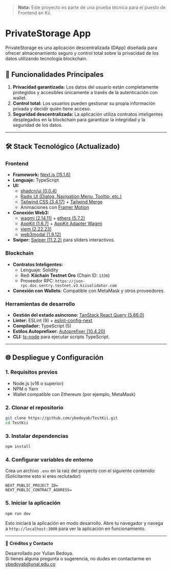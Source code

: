 > **Nota:** Este proyecto es parte de una prueba técnica para el puesto de Frontend en Kii.

# PrivateStorage App

PrivateStorage es una aplicación descentralizada (DApp) diseñada para ofrecer almacenamiento seguro y control total sobre la privacidad de los datos utilizando tecnología blockchain.

## 🚀 Funcionalidades Principales

1. **Privacidad garantizada:** Los datos del usuario están completamente protegidos y accesibles únicamente a través de la autenticación con wallet.
2. **Control total:** Los usuarios pueden gestionar su propia información privada y decidir quién tiene acceso.
3. **Seguridad descentralizada:** La aplicación utiliza contratos inteligentes desplegados en la blockchain para garantizar la integridad y la seguridad de los datos.

---

## 🛠️ Stack Tecnológico (Actualizado)

### **Frontend**
- **Framework:** [Next.js (15.1.6)](https://nextjs.org/)
- **Lenguaje:** TypeScript
- **UI:**
  - [shadcn/ui (0.0.4)](https://shadcn.dev)
  - [Radix UI (Dialog, Navigation Menu, Tooltip, etc.)](https://www.radix-ui.com/)
  - [Tailwind CSS (3.4.17)](https://tailwindcss.com/) + [Tailwind Merge](https://github.com/dcastil/tailwind-merge)
  - Animaciones con [Framer Motion](https://www.framer.com/motion/)
- **Conexión Web3:**
  - [wagmi (2.14.11)](https://wagmi.sh/) + [ethers (5.7.2)](https://docs.ethers.org/)
  - [AppKit (1.6.7)](https://reown.com/appkit) + [AppKit Adapter Wagmi](https://reown.com)
  - [viem (2.22.23)](https://viem.sh/)
  - [web3modal (1.9.12)](https://web3modal.com/)
- **Swiper:** [Swiper (11.2.2)](https://swiperjs.com/) para sliders interactivos.

### **Blockchain**
- **Contratos Inteligentes:**
  - Lenguaje: Solidity
  - Red: **Kiichain Testnet Oro** (Chain ID: `1336`)
  - Proveedor RPC: `https://json-rpc.dos.sentry.testnet.v3.kiivalidator.com`
- **Conexión con Wallets:** Compatible con MetaMask y otros proveedores.

### **Herramientas de desarrollo**
- **Gestión del estado asíncrono:** [TanStack React Query (5.66.0)](https://tanstack.com/query/v5)
- **Linter:** ESLint (9) + [eslint-config-next](https://nextjs.org/docs/basic-features/eslint)
- **Compilador:** TypeScript (5)
- **Estilos Autoprefixer:** [Autoprefixer (10.4.20)](https://github.com/postcss/autoprefixer)
- **CLI:** [ts-node](https://github.com/TypeStrong/ts-node) para ejecutar scripts TypeScript.


---

## 🌐 Despliegue y Configuración

### 1. **Requisitos previos**

- Node.js (v16 o superior)
- NPM o Yarn
- Wallet compatible con Ethereum (por ejemplo, MetaMask)

### 2. **Clonar el repositorio**

```bash
git clone https://github.com/ybedoyab/TestKii.git
cd TestKii
```

### 3. **Instalar dependencias**

```bash
npm install
```

### 4. **Configurar variables de entorno**

Crea un archivo `.env` en la raíz del proyecto con el siguiente contenido: (Solicitarme esto si eres reclutador)

```env
NEXT_PUBLIC_PROJECT_ID=
NEXT_PUBLIC_CONTRACT_ADDRESS=
```

### 5. **Iniciar la aplicación**

```bash
npm run dev
```

Esto iniciará la aplicación en modo desarrollo. Abre tu navegador y navega a `http://localhost:3000` para ver la aplicación en funcionamiento.

---

🧩 **Créditos y Contacto**

Desarrollado por Yulian Bedoya.  
Si tienes alguna pregunta o sugerencia, no dudes en contactarme en ybedoyab@unal.edu.co